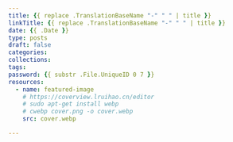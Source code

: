 ```yaml
---
title: {{ replace .TranslationBaseName "-" " " | title }}
linkTitle: {{ replace .TranslationBaseName "-" " " | title }}
date: {{ .Date }}
type: posts
draft: false
categories:
collections:
tags:
password: {{ substr .File.UniqueID 0 7 }}
resources:
  - name: featured-image
    # https://coverview.lruihao.cn/editor
    # sudo apt-get install webp
    # cwebp cover.png -o cover.webp
    src: cover.webp

---
```


<!--more-->
